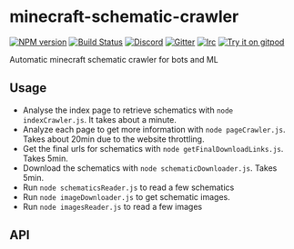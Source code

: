 # minecraft-schematic-crawler
[![NPM version](https://img.shields.io/npm/v/minecraft-schematic-crawler.svg)](http://npmjs.com/package/minecraft-schematic-crawler)
[![Build Status](https://github.com/rom1504/minecraft-schematic-crawler/workflows/CI/badge.svg)](https://github.com/rom1504/minecraft-schematic-crawler/actions?query=workflow%3A%22CI%22)
[![Discord](https://img.shields.io/badge/chat-on%20discord-brightgreen.svg)](https://discord.gg/GsEFRM8)
[![Gitter](https://img.shields.io/badge/chat-on%20gitter-brightgreen.svg)](https://gitter.im/rom1504/general)
[![Irc](https://img.shields.io/badge/chat-on%20irc-brightgreen.svg)](https://irc.gitter.im/)
[![Try it on gitpod](https://img.shields.io/badge/try-on%20gitpod-brightgreen.svg)](https://gitpod.io/#https://github.com/rom1504/minecraft-schematic-crawler)

Automatic minecraft schematic crawler for bots and ML

## Usage

* Analyse the index page to retrieve schematics with `node indexCrawler.js`. It takes about a minute.
* Analyze each page to get more information with `node pageCrawler.js`. Takes about 20min due to the website throttling.
* Get the final urls for schematics with `node getFinalDownloadLinks.js`. Takes 5min.
* Download the schematics with `node schematicDownloader.js`. Takes 5min.
* Run `node schematicsReader.js` to read a few schematics
* Run `node imageDownloader.js` to get schematic images.
* Run `node imagesReader.js` to read a few images

## API


